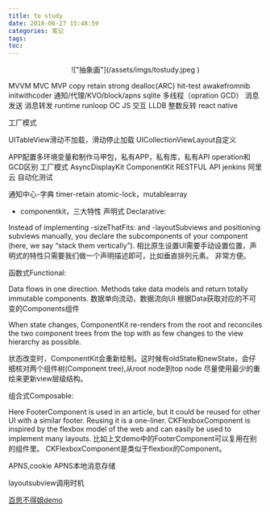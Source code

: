 ```yaml
---
title: to study
date: 2018-06-27 15:48:59
categories: 笔记
tags: 
toc:
---
```



<center>!["抽象画"](/assets/imgs/tostudy.jpeg
)</center> 
<!--more-->

MVVM MVC MVP
copy retain strong dealloc(ARC)
hit-test
awakefromnib initwithcoder
通知/代理/KVO/block/apns
sqlite 多线程（opration GCD）
消息发送 消息转发 runtime runloop
OC JS 交互
LLDB
整数反转
react native

工厂模式

UITableView滑动不加载，滑动停止加载
UICollectionViewLayout自定义

APP配置多环境变量和制作马甲包，私有APP，私有库，私有API
operation和GCD区别
工厂模式
AsyncDisplayKit
ComponentKit
RESTFUL API
jenkins 阿里云 自动化测试



通知中心-字典  timer-retain atomic-lock，mutablearray

* componentkit，三大特性
声明式 Declarative:

Instead of implementing -sizeThatFits: and -layoutSubviews and positioning subviews manually, you declare the subcomponents of your component (here, we say “stack them vertically”). 
相比原生设置UI需要手动设置位置，声明式的特性只需要我们做一个声明描述即可，比如垂直排列元素。 
非常方便。

函数式Functional:

Data flows in one direction. 
Methods take data models and return totally immutable components. 
数据单向流动，数据流向UI 
根据Data获取对应的不可变的Components组件

When state changes, ComponentKit re-renders from the root and reconciles the two component trees from the top with as few changes to the view hierarchy as possible.

状态改变时，ComponentKit会重新绘制。这时候有oldState和newState，会仔细核对两个组件树(Component tree),从root node到top node 尽量使用最少的重绘来更新view层级结构。

组合式Composable:

Here FooterComponent is used in an article, but it could be reused for other UI with a similar footer. 
Reusing it is a one-liner. 
CKFlexboxComponent is inspired by the flexbox model of the web and can easily be used to implement many layouts. 
比如上文demo中的FooterComponent可以复用在别的组件里。 
CKFlexboxComponent是类似于flexbox的Component。


APNS,cookie
APNS本地消息存储

layoutsubview调用时机




[百思不得姐demo](https://github.com/targetcloud/baisibudejie)

